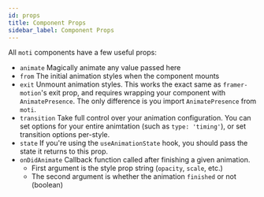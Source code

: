 ```yaml
---
id: props
title: Component Props
sidebar_label: Component Props
---
```


All `moti` components have a few useful props:

- `animate` Magically animate any value passed here
- `from` The initial animation styles when the component mounts
- `exit` Unmount animation styles. This works the exact same as `framer-motion`'s exit prop, and requires wrapping your component with `AnimatePresence`. The only difference is you import `AnimatePresence` from `moti`.
- `transition` Take full control over your animation configuration. You can set options for your entire animtation (such as `type: 'timing'`), or set transition options per-style.
- `state` If you're using the `useAnimationState` hook, you should pass the state it returns to this prop.
- `onDidAnimate` Callback function called after finishing a given animation.
  - First argument is the style prop string (`opacity`, `scale`, etc.)
  - The second argument is whether the animation `finished` or not (boolean)
